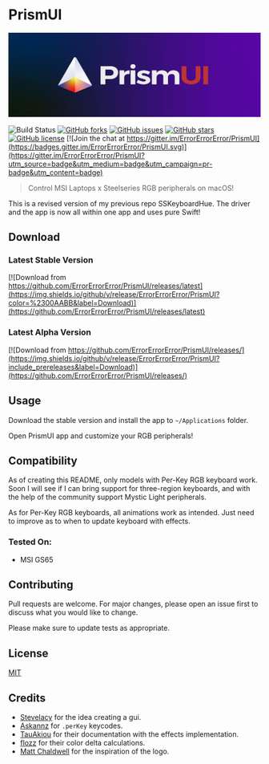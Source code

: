 # PrismUI

<!-- Banner Image -->
![PrismUI Banner](images/PrismUI-Banner-Text.jpg)

<!-- Badges -->
![Build Status](https://action-badges.now.sh/ErrorErrorError/PrismUI)
[![GitHub forks](https://img.shields.io/github/forks/ErrorErrorError/PrismUI)](https://github.com/ErrorErrorError/PrismUI/network)
[![GitHub issues](https://img.shields.io/github/issues/ErrorErrorError/PrismUI)](https://github.com/ErrorErrorError/PrismUI/issues)
[![GitHub stars](https://img.shields.io/github/stars/ErrorErrorError/PrismUI)](https://github.com/ErrorErrorError/PrismUI/stargazers)
[![GitHub license](https://img.shields.io/github/license/ErrorErrorError/PrismUI)](https://github.com/ErrorErrorError/PrismUI/blob/master/LICENSE) 
[![Join the chat at https://gitter.im/ErrorErrorError/PrismUI](https://badges.gitter.im/ErrorErrorError/PrismUI.svg)](https://gitter.im/ErrorErrorError/PrismUI?utm_source=badge&utm_medium=badge&utm_campaign=pr-badge&utm_content=badge)

> Control MSI Laptops x Steelseries RGB peripherals on macOS!

This is a revised version of my previous repo SSKeyboardHue. The driver and the app is now all within one app and uses pure Swift!

## Download

### Latest Stable Version

[![Download from https://github.com/ErrorErrorError/PrismUI/releases/latest](https://img.shields.io/github/v/release/ErrorErrorError/PrismUI?color=%2300AABB&label=Download)](https://github.com/ErrorErrorError/PrismUI/releases/latest)

### Latest Alpha Version

[![Download from https://github.com/ErrorErrorError/PrismUI/releases/](https://img.shields.io/github/v/release/ErrorErrorError/PrismUI?include_prereleases&label=Download)](https://github.com/ErrorErrorError/PrismUI/releases/)

## Usage

Download the stable version and install the app to `~/Applications` folder.

Open PrismUI app and customize your RGB peripherals!

## Compatibility

As of creating this README, only models with Per-Key RGB keyboard work. Soon I will see if I can bring support for three-region keyboards, and with the help of the community support Mystic Light peripherals.

As for Per-Key RGB keyboards, all animations work as intended. Just need to improve as to when to update keyboard with effects.

### Tested On:
- MSI GS65

## Contributing
Pull requests are welcome. For major changes, please open an issue first to discuss what you would like to change.

Please make sure to update tests as appropriate.

## License
[MIT](https://choosealicense.com/licenses/mit/)

## Credits
- [Stevelacy](https://github.com/stevelacy/msi-keyboard-gui) for the idea creating a gui.
- [Askannz](https://github.com/Askannz/msi-perkeyrgb) for `.perKey` keycodes.
- [TauAkiou](https://github.com/TauAkiou/msi-perkeyrgb) for their documentation with the effects implementation.
- [flozz](https://github.com/flozz/rivalcfg) for their color delta calculations.
- [Matt Chaldwell](https://dribbble.com/mchalwell) for the inspiration of the logo.
